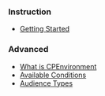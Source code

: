 ### Instruction

 * [Getting Started](https://github.com/yukiawano/sscpmodule/blob/master/docs/en/getting-started/getting-started.md)

### Advanced

 * [What is CPEnvironment](https://github.com/yukiawano/sscpmodule/blob/master/docs/en/topics/what-is-cpenvironment.md)
 * [Available Conditions](https://github.com/yukiawano/sscpmodule/blob/master/docs/en/conditions.md)
 * [Audience Types](https://github.com/yukiawano/sscpmodule/blob/master/docs/en/topics/audience-type.md)